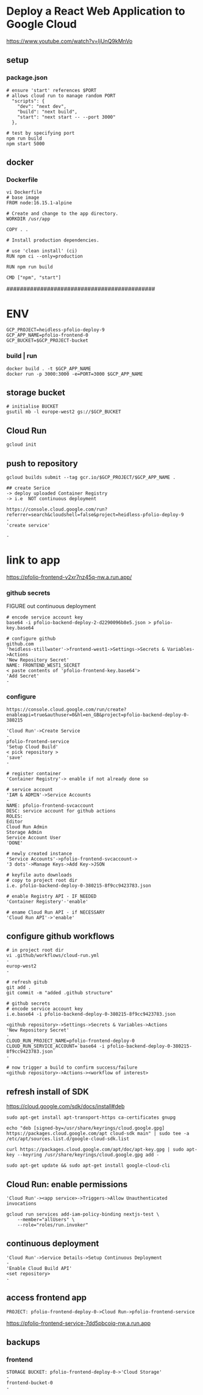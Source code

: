 
# Deploy a React Web Application to Google Cloud
https://www.youtube.com/watch?v=IjUnQ9kMnVo

## setup

### package.json

```
# ensure 'start' references $PORT
# allows cloud run to manage random PORT
  "scripts": {
    "dev": "next dev",
    "build": "next build",
    "start": "next start -- --port 3000"
  },
  
# test by specifying port
npm run build
npm start 5000
```


## docker
### Dockerfile
```
vi Dockerfile
# base image
FROM node:16.15.1-alpine

# Create and change to the app directory.
WORKDIR /usr/app

COPY . .

# Install production dependencies.

# use 'clean install' (ci)
RUN npm ci --only=production

RUN npm run build

CMD ["npm", "start"]
```

############################################
# ENV
```
GCP_PROJECT=heidless-pfolio-deploy-9
GCP_APP_NAME=pfolio-frontend-0
GCP_BUCKET=$GCP_PROJECT-bucket

```

### build | run
```
docker build . -t $GCP_APP_NAME
docker run -p 3000:3000 -e=PORT=3000 $GCP_APP_NAME
```

## storage bucket
```
# initialise BUCKET
gsutil mb -l europe-west2 gs://$GCP_BUCKET

```

## Cloud Run

```
gcloud init

```


## push to repository
```
gcloud builds submit --tag gcr.io/$GCP_PROJECT/$GCP_APP_NAME .

## create Serice
-> deploy uploaded Container Registry
-> i.e  NOT continuous deployment

https://console.cloud.google.com/run?referrer=search&cloudshell=false&project=heidless-pfolio-deploy-9
-
'create service'

-
```

# link to app
https://pfolio-frontend-v2xr7nz45q-nw.a.run.app/


### github secrets
FIGURE out continuous deployment
```
# encode service account key
base64 -i pfolio-backend-deploy-2-d2290096b8e5.json > pfolio-key.base64

# configure github
github.com
'heidless-stillwater'->frontend-west1->Settings->Secrets & Variables->Actions
'New Repository Secret'
NAME: FRONTEND_WEST1_SECRET
< paste contents of 'pfolio-frontend-key.base64'>
'Add Secret'
-
```

### configure
```
https://console.cloud.google.com/run/create?enableapi=true&authuser=0&hl=en_GB&project=pfolio-backend-deploy-0-380215

'Cloud Run'->Create Service
-
pfolio-frontend-service
'Setup Cloud Build'
< pick repository >
'save'
-

# register container
'Container Registry'-> enable if not already done so

# service account
'IAM & ADMIN'->Service Accounts
-
NAME: pfolio-frontend-svcaccount
DESC: service account for github actions
ROLES:
Editor
Cloud Run Admin
Storage Admin
Service Account User
'DONE'

# newly created instance
'Service Accounts'->pfolio-frontend-svcaccount->
'3 dots'->Manage Keys->Add Key->JSON

# keyfile auto downloads
# copy to project root dir
i.e. pfolio-backend-deploy-0-380215-8f9cc9423783.json

# enable Registry API - IF NEEDED
'Container Registery'-'enable'

# ename Cloud Run API - if NECESSARY
'Cloud Run API'->'enable'

```

## configure github workflows
```
# in project root dir
vi .github/workflows/cloud-run.yml
-
europ-west2
-

# refresh gitub
git add .
git commit -m "added .github structure"

# github secrets
# encode service account key
i.e.base64 -i pfolio-backend-deploy-0-380215-8f9cc9423783.json

<github repository>->Settings->Secrets & Variables->Actions
'New Repository Secret'
-
CLOUD_RUN_PROJECT_NAME=pfolio-frontend-deploy-0
CLOUD_RUN_SERVICE_ACCOUNT=`base64 -i pfolio-backend-deploy-0-380215-8f9cc9423783.json`
-

# now trigger a build to confirm success/failure
<github repository>->Actions-><workflow of interest>
```

## refresh install of SDK
https://cloud.google.com/sdk/docs/install#deb
```
sudo apt-get install apt-transport-https ca-certificates gnupg

echo "deb [signed-by=/usr/share/keyrings/cloud.google.gpg] https://packages.cloud.google.com/apt cloud-sdk main" | sudo tee -a /etc/apt/sources.list.d/google-cloud-sdk.list

curl https://packages.cloud.google.com/apt/doc/apt-key.gpg | sudo apt-key --keyring /usr/share/keyrings/cloud.google.gpg add -

sudo apt-get update && sudo apt-get install google-cloud-cli

```

## Cloud Run: enable permissions
```
'Cloud Run'-><app service>->Triggers->Allow Unauthenticated invocations

gcloud run services add-iam-policy-binding nextjs-test \
    --member="allUsers" \
    --role="roles/run.invoker"
```

## continuous deployment
```
'Cloud Run'->Service Details->Setup Continuous Deployment
-
'Enable Cloud Build API'
<set repository>
-
```

## access frontend app
```
PROJECT: pfolio-frontend-deploy-0->Cloud Run->pfolio-frontend-service
```
https://pfolio-frontend-service-7dd5pbcoiq-nw.a.run.app


## backups
### frontend
```
STORAGE BUCKET: pfolio-frontend-deploy-0->'Cloud Storage'
-
frontend-bucket-0
-
```